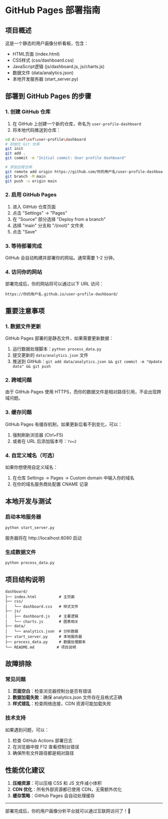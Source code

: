 # GitHub Pages 部署指南

## 项目概述
这是一个静态的用户画像分析看板，包含：
- HTML页面 (index.html)
- CSS样式 (css/dashboard.css)
- JavaScript逻辑 (js/dashboard.js, js/charts.js)
- 数据文件 (data/analytics.json)
- 本地开发服务器 (start_server.py)

## 部署到 GitHub Pages 的步骤

### 1. 创建 GitHub 仓库
1. 在 GitHub 上创建一个新的仓库，命名为 `user-profile-dashboard`
2. 将本地代码推送到仓库：

```bash
cd d:\xxf\xxf\user-profile\dashboard
# 初始化 Git 仓库
git init
git add .
git commit -m "Initial commit: User profile dashboard"

# 添加远程仓库
git remote add origin https://github.com/你的用户名/user-profile-dashboard.git
git branch -M main
git push -u origin main
```

### 2. 启用 GitHub Pages
1. 进入 GitHub 仓库页面
2. 点击 "Settings" → "Pages"
3. 在 "Source" 部分选择 "Deploy from a branch"
4. 选择 "main" 分支和 "/(root)" 文件夹
5. 点击 "Save"

### 3. 等待部署完成
GitHub 会自动构建并部署你的网站。通常需要 1-2 分钟。

### 4. 访问你的网站
部署完成后，你的网站将可以通过以下 URL 访问：
```
https://你的用户名.github.io/user-profile-dashboard/
```

## 重要注意事项

### 1. 数据文件更新
GitHub Pages 部署的是静态文件，如果需要更新数据：
1. 运行数据处理脚本：`python process_data.py`
2. 提交更新的 `data/analytics.json` 文件
3. 推送到 GitHub：`git add data/analytics.json && git commit -m "Update data" && git push`

### 2. 跨域问题
由于 GitHub Pages 使用 HTTPS，而你的数据文件是相对路径引用，不会出现跨域问题。

### 3. 缓存问题
GitHub Pages 有缓存机制，如果更新后看不到变化，可以：
1. 强制刷新浏览器 (Ctrl+F5)
2. 或者在 URL 后添加版本号：`?v=2`

### 4. 自定义域名（可选）
如果你想使用自定义域名：
1. 在仓库 Settings → Pages → Custom domain 中输入你的域名
2. 在你的域名服务商处配置 CNAME 记录

## 本地开发与测试

### 启动本地服务器
```bash
python start_server.py
```
服务器将在 http://localhost:8080 启动

### 生成数据文件
```bash
python process_data.py
```

## 项目结构说明
```
dashboard/
├── index.html          # 主页面
├── css/
│   └── dashboard.css   # 样式文件
├── js/
│   ├── dashboard.js    # 主要逻辑
│   └── charts.js       # 图表相关
├── data/
│   └── analytics.json  # 分析数据
├── start_server.py     # 本地服务器
├── process_data.py     # 数据处理脚本
└── README.md          # 项目说明
```

## 故障排除

### 常见问题
1. **页面空白**：检查浏览器控制台是否有错误
2. **数据加载失败**：确保 analytics.json 文件存在且格式正确
3. **样式错乱**：检查网络连接，CDN 资源可能加载失败

### 技术支持
如果遇到问题，可以：
1. 检查 GitHub Actions 部署日志
2. 在浏览器中按 F12 查看控制台错误
3. 确保所有文件路径都是相对路径

## 性能优化建议

1. **压缩资源**：可以压缩 CSS 和 JS 文件减小体积
2. **CDN 优化**：所有外部资源都已使用 CDN，无需额外优化
3. **缓存策略**：GitHub Pages 会自动处理缓存

---

部署完成后，你的用户画像分析平台就可以通过互联网访问了！🎉